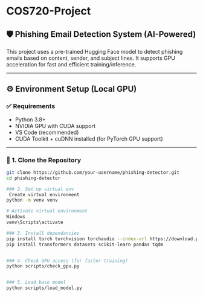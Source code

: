 # COS720-Project

## 🛡️ Phishing Email Detection System (AI-Powered)

This project uses a pre-trained Hugging Face model to detect phishing emails based on content, sender, and subject lines. It supports GPU acceleration for fast and efficient training/inference.

---

## ⚙️ Environment Setup (Local GPU)

### ✅ Requirements
- Python 3.8+
- NVIDIA GPU with CUDA support
- VS Code (recommended)
- CUDA Toolkit + cuDNN installed (for PyTorch GPU support)

---

### 🧰 1. Clone the Repository
```bash
git clone https://github.com/your-username/phishing-detector.git
cd phishing-detector

### 2. Set up virtual env
 Create virtual environment
python -m venv venv

# Activate virtual environment
Windows
venv\Scripts\activate

### 3. Install dependancies
pip install torch torchvision torchaudio --index-url https://download.pytorch.org/whl/cu118
pip install transformers datasets scikit-learn pandas tqdm


### 4. Check GPU access (for faster training)
python scripts/check_gpu.py


### 5. Load base model
python scripts/load_model.py





